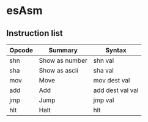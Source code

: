 # esAsm

## Instruction list

|Opcode | Summary        | Syntax
|-------|----------------|---
|shn    | Show as number | shn val
|sha    | Show as ascii  | sha val
|mov    | Move           | mov dest val
|add    | Add            | add dest val val
|jmp    | Jump           | jmp val
|hlt    | Halt           | hlt